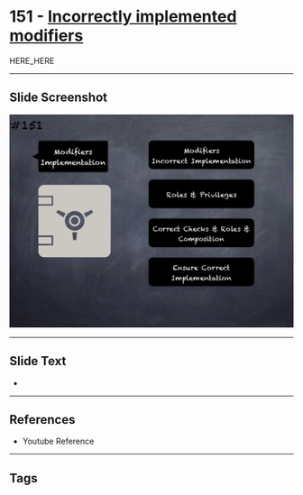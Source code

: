 # 151 - [Incorrectly implemented modifiers](Incorrectly%20implemented%20modifiers.md)

HERE_HERE

___
## Slide Screenshot
![0151.png](../../images/pitfalls_and_best_practices201/151.png)
___
## Slide Text
- 
___
## References
- Youtube Reference
___
## Tags